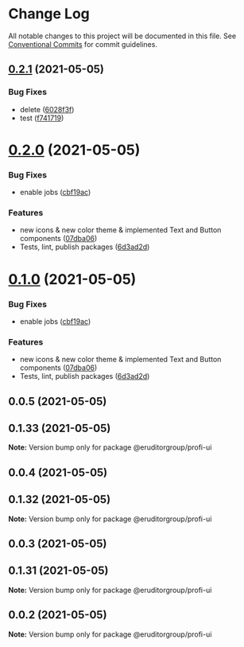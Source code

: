 # Change Log

All notable changes to this project will be documented in this file.
See [Conventional Commits](https://conventionalcommits.org) for commit guidelines.

## [0.2.1](https://github.com/eruditorgroup/profi-design-system/compare/@eruditorgroup/profi-ui@0.2.0...@eruditorgroup/profi-ui@0.2.1) (2021-05-05)


### Bug Fixes

* delete ([6028f3f](https://github.com/eruditorgroup/profi-design-system/commit/6028f3fcd53d68fdc81944051e383a52383f9844))
* test ([f741719](https://github.com/eruditorgroup/profi-design-system/commit/f7417194092dfa8fb5b1ec9daa9a35d8de883cd3))





# [0.2.0](https://github.com/eruditorgroup/profi-design-system/compare/@eruditorgroup/profi-ui@0.0.7...@eruditorgroup/profi-ui@0.2.0) (2021-05-05)


### Bug Fixes

* enable jobs ([cbf19ac](https://github.com/eruditorgroup/profi-design-system/commit/cbf19ac9497dffeff5a5d843c2d8cf3f4db8ab9d))


### Features

* new icons & new color theme & implemented Text and Button components ([07dba06](https://github.com/eruditorgroup/profi-design-system/commit/07dba066e8c294cc2e09027ede0c29300544cb00))
* Tests, lint, publish packages ([6d3ad2d](https://github.com/eruditorgroup/profi-design-system/commit/6d3ad2d60aeda2d901084721f482eeb5e5db19b1))





# [0.1.0](https://github.com/eruditorgroup/profi-design-system/compare/@eruditorgroup/profi-ui@0.0.7...@eruditorgroup/profi-ui@0.1.0) (2021-05-05)


### Bug Fixes

* enable jobs ([cbf19ac](https://github.com/eruditorgroup/profi-design-system/commit/cbf19ac9497dffeff5a5d843c2d8cf3f4db8ab9d))


### Features

* new icons & new color theme & implemented Text and Button components ([07dba06](https://github.com/eruditorgroup/profi-design-system/commit/07dba066e8c294cc2e09027ede0c29300544cb00))
* Tests, lint, publish packages ([6d3ad2d](https://github.com/eruditorgroup/profi-design-system/commit/6d3ad2d60aeda2d901084721f482eeb5e5db19b1))





## 0.0.5 (2021-05-05)



## 0.1.33 (2021-05-05)

**Note:** Version bump only for package @eruditorgroup/profi-ui





## 0.0.4 (2021-05-05)



## 0.1.32 (2021-05-05)

**Note:** Version bump only for package @eruditorgroup/profi-ui





## 0.0.3 (2021-05-05)



## 0.1.31 (2021-05-05)

**Note:** Version bump only for package @eruditorgroup/profi-ui





## 0.0.2 (2021-05-05)

**Note:** Version bump only for package @eruditorgroup/profi-ui
